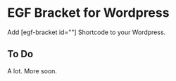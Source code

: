 # EGF Bracket for Wordpress

Add [egf-bracket id=""] Shortcode to your Wordpress.

## To Do
A lot. More soon.

